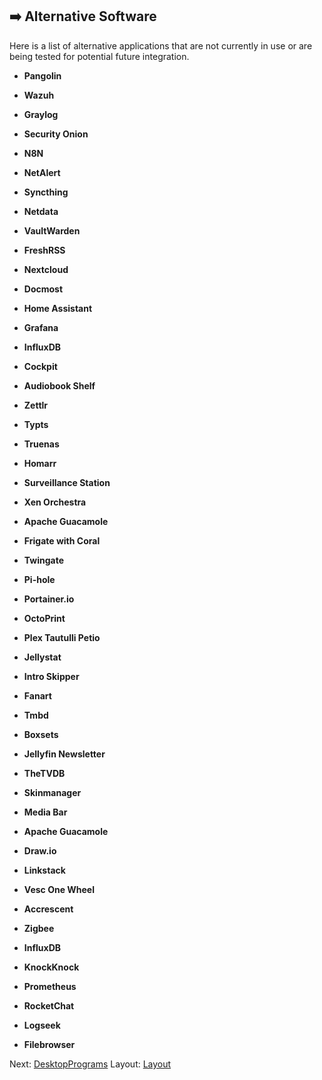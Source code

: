 ## ➡️ Alternative Software

Here is a list of alternative applications that are not currently in use or are being tested for potential future integration.

* **Pangolin**

* **Wazuh**

* **Graylog**

* **Security Onion**

* **N8N**

* **NetAlert**

* **Syncthing**

* **Netdata**

* **VaultWarden**

* **FreshRSS**

* **Nextcloud**

* **Docmost**

* **Home Assistant**

* **Grafana**

* **InfluxDB**

* **Cockpit**

* **Audiobook Shelf**

* **Zettlr**

* **Typts**

* **Truenas**

* **Homarr**

* **Surveillance Station**

* **Xen Orchestra**

* **Apache Guacamole**

* **Frigate with Coral**

* **Twingate**

* **Pi-hole**

* **Portainer.io**

* **OctoPrint**

* **Plex Tautulli Petio**

* **Jellystat**

* **Intro Skipper**

* **Fanart**

* **Tmbd**

* **Boxsets**

* **Jellyfin Newsletter**

* **TheTVDB**

* **Skinmanager**

* **Media Bar**

* **Apache Guacamole**

* **Draw.io**

* **Linkstack**

* **Vesc One Wheel**

* **Accrescent**

* **Zigbee**

* **InfluxDB**

* **KnockKnock**

* **Prometheus**

* **RocketChat**

* **Logseek**

* **Filebrowser**

Next: [DesktopPrograms](../DesktopProgams)
Layout: [Layout](../Layout)
